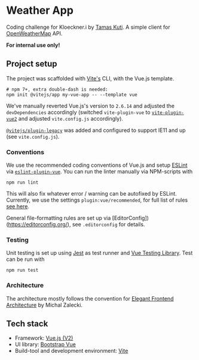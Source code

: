 # Weather App

Coding challenge for Kloeckner.i by [Tamas Kuti](kutitamas86@gmail.com).
A simple client for [OpenWeatherMap](https://openweathermap.org/) API.

**For internal use only!**

## Project setup

The project was scaffolded with [Vite's](https://vitejs.dev/) CLI, with the Vue.js template.

```shell
# npm 7+, extra double-dash is needed:
npm init @vitejs/app my-vue-app -- --template vue
```

We've manually reverted Vue.js's version to `2.6.14` and adjusted the `devDependencies` accordingly (switched `vite-plugin-vue` to [`vite-plugin-vue2`](https://www.npmjs.com/package/vite-plugin-vue2) and adjusted `vite.config.js` accordingly).

[`@vitejs/plugin-legacy`](https://www.npmjs.com/package/@vitejs/plugin-legacy) was added and configured to support IE11 and up (see `vite.config.js`).

### Conventions

We use the recommended coding conventions of Vue.js and setup [ESLint](https://eslint.org/) via [`eslint-plugin-vue`](https://eslint.vuejs.org/).
You can run the linter manually via NPM-scripts with

```shell
npm run lint
```

This will also fix whatever error / warning can be autofixed by ESLint.
Currently, we use the settings `plugin:vue/recommended`, for full list of rules [see here](https://eslint.vuejs.org/rules/).

General file-formatting rules are set up via [EditorConfig])(https://editorconfig.org/), see `.editorconfig` for details.

### Testing

Unit testing is set up using [Jest](https://jestjs.io/) as test runner and [Vue Testing Library](https://testing-library.com/docs/vue-testing-library/intro).
Test can be run with

```shell
npm run test
```

### Architecture

The architecture mostly follows the convention for [Elegant Frontend Architecture](https://michalzalecki.com/elegant-frontend-architecture/) by Michal Zalecki.

## Tech stack

- Framework: [Vue.js (V2)](https://vuejs.org/v2/guide/)
- UI library: [Bootstrap Vue](https://bootstrap-vue.org/)
- Build-tool and development environment: [Vite](https://vitejs.dev/)
